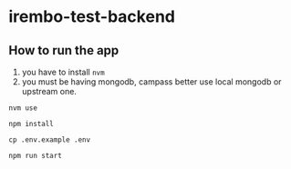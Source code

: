 # irembo-test-backend

## How to run the app

1. you have to install `nvm`
2. you must be having mongodb, campass better use local mongodb or upstream one.

```
nvm use
```

```
npm install
```

```
cp .env.example .env
```

```
npm run start
```
